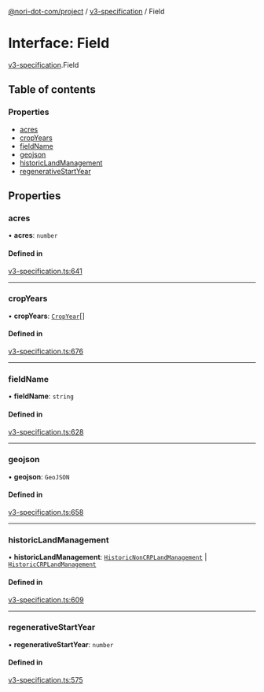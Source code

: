 [@nori-dot-com/project](../README.md) / [v3-specification](../modules/v3_specification.md) / Field

# Interface: Field

[v3-specification](../modules/v3_specification.md).Field

## Table of contents

### Properties

- [acres](v3_specification.Field.md#acres)
- [cropYears](v3_specification.Field.md#cropyears)
- [fieldName](v3_specification.Field.md#fieldname)
- [geojson](v3_specification.Field.md#geojson)
- [historicLandManagement](v3_specification.Field.md#historiclandmanagement)
- [regenerativeStartYear](v3_specification.Field.md#regenerativestartyear)

## Properties

### acres

• **acres**: `number`

#### Defined in

[v3-specification.ts:641](https://github.com/nori-dot-eco/nori-dot-com/blob/efae8bc/packages/project/src/v3-specification.ts#L641)

___

### cropYears

• **cropYears**: [`CropYear`](v3_specification.CropYear.md)[]

#### Defined in

[v3-specification.ts:676](https://github.com/nori-dot-eco/nori-dot-com/blob/efae8bc/packages/project/src/v3-specification.ts#L676)

___

### fieldName

• **fieldName**: `string`

#### Defined in

[v3-specification.ts:628](https://github.com/nori-dot-eco/nori-dot-com/blob/efae8bc/packages/project/src/v3-specification.ts#L628)

___

### geojson

• **geojson**: `GeoJSON`

#### Defined in

[v3-specification.ts:658](https://github.com/nori-dot-eco/nori-dot-com/blob/efae8bc/packages/project/src/v3-specification.ts#L658)

___

### historicLandManagement

• **historicLandManagement**: [`HistoricNonCRPLandManagement`](v3_specification.HistoricNonCRPLandManagement.md) \| [`HistoricCRPLandManagement`](v3_specification.HistoricCRPLandManagement.md)

#### Defined in

[v3-specification.ts:609](https://github.com/nori-dot-eco/nori-dot-com/blob/efae8bc/packages/project/src/v3-specification.ts#L609)

___

### regenerativeStartYear

• **regenerativeStartYear**: `number`

#### Defined in

[v3-specification.ts:575](https://github.com/nori-dot-eco/nori-dot-com/blob/efae8bc/packages/project/src/v3-specification.ts#L575)
